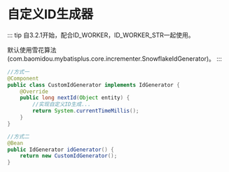 # 自定义ID生成器

::: tip
自3.2.1开始，配合ID_WORKER，ID_WORKER_STR一起使用。

默认使用雪花算法(com.baomidou.mybatisplus.core.incrementer.SnowflakeIdGenerator)。
:::

```java
//方式一
@Component
public class CustomIdGenerator implements IdGenerator {
    @Override
    public long nextId(Object entity) {
        //实现自定义ID生成...
        return System.currentTimeMillis();
    }
}

//方式二
@Bean
public IdGenerator idGenerator() {
    return new CustomIdGenerator();
}

```